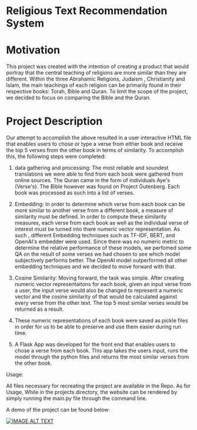 # Religious Text Recommendation System




# Motivation

This project was created with the intention of creating a product that would portray that the central teaching of religions are more similar than they are different. Within the three Abrahamic Religions, Judaism , Christianity and Islam, the main teachings of each religion can be primarily found in their respective books: Torah, Bible and Quran. To limit the scope of the project, we decided to focus on comparing the Bible and the Quran.



# Project Description

Our attempt to accomplish the above resulted in a user interactive HTML file that enables users to chose or type a verse from either book and receive the top 5 verses from the other book in terms of similarity. To accomplish this, the following steps were completed:
1) data gathering and processing: 
The most reliable and soundest translations we were able to find from each book were gathered from online sources. The Quran came in the form of individuals Aye's (Verse's). The Bible however was found on Project Gutenberg. Each book was processed as such into a list of verses. 

2) Embedding:
In order to determine which verse from each book can be more similar to another verse from a different book, a measure of similarity must be defined. In order to compute these similarity measures, each verse from each book as well as the individual verse of interest must be turned into there numeric vector representation. As such , different Embedding techniques such as TF-IDF, BERT, and OpenAI's embedder were used. Since there was no numeric metric to determine the relative performance of these models, we perfomed some QA on the result of some verses we had chosen to see which model subjectively performs better. The OpenAI model outperformed all other embedding techniques and we decided to move forward with that. 

3) Cosine Similarity:
Moving forward, the task was simple. After creating numeric vector representaitons for each book, given an input verse from a user, the input verse would also be changed to represent a numeric vector and the cosine similarity of that would be calculated against every verse from the other text. The top 5 most similar verses would be returned as a result. 




4) These numeric representations of each book were saved as pickle files in order for us to be able to preserve and use them easier during run time. 



5) A Flask App was developed for the front end that enables users to chose a verse from each book. This app takes the users input, runs the model through the python files and returns the most similar verses from the other book. 


Usage:

All files necessary for recreating the project are available in the Repo. 
As for Usage, While in the projects directory, the website can be rendered by simply running the main.py file through the command line. 

A demo of the project can be found below:

[![IMAGE ALT TEXT](data/demo.png)](https://www.youtube.com/watch?v=dsTI9qa58wY "Using AI and NLP to unite religions")











